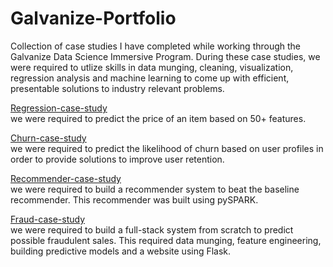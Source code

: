 # Galvanize-Portfolio
Collection of case studies I have completed while working through the Galvanize Data Science Immersive Program. During these case studies, we were required to utlize skills in data munging, cleaning, visualization, regression analysis and machine learning to come up with efficient, presentable solutions to industry relevant problems.

[Regression-case-study](https://github.com/maxgrossenbacher/Galvanize-Portfolio/tree/master/regression_case_study)  
we were required to predict the price of an item based on 50+ features.

[Churn-case-study](https://github.com/maxgrossenbacher/Galvanize-Portfolio/tree/master/churn_case_study)  
we were required to predict the likelihood of churn based on user profiles in order to provide solutions to improve user retention.

[Recommender-case-study](https://github.com/maxgrossenbacher/Galvanize-Portfolio/tree/master/recommender_case_study)  
we were required to build a recommender system to beat the baseline recommender. This recommender was built using pySPARK.

[Fraud-case-study](https://github.com/maxgrossenbacher/Galvanize-Portfolio/tree/master/fraud_detection_case_study)  
we were required to build a full-stack system from scratch to predict possible fraudulent sales. This required data munging, feature engineering, building predictive models and a website using Flask.
